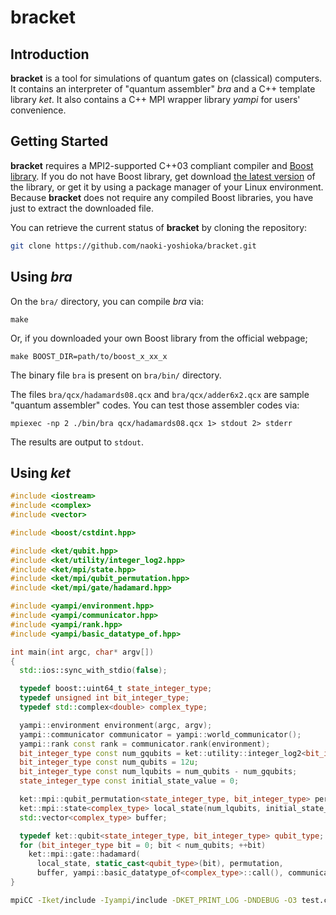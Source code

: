 # bracket

## Introduction

**bracket** is a tool for simulations of quantum gates on (classical) computers.
It contains an interpreter of "quantum assembler" *bra* and a C++ template library *ket*.
It also contains a C++ MPI wrapper library *yampi* for users' convenience.

## Getting Started

**bracket** requires a MPI2-supported C++03 compliant compiler and [Boost library](http://www.boost.org/).
If you do not have Boost library, get download [the latest version](http://www.boost.org/users/download/) of the library, or get it by using a package manager of your Linux environment.
Because **bracket** does not require any compiled Boost libraries, you have just to extract the downloaded file.

You can retrieve the current status of **bracket** by cloning the repository:

```bash
git clone https://github.com/naoki-yoshioka/bracket.git
```

## Using *bra*

On the `bra/` directory, you can compile *bra* via:

```
make
```

Or, if you downloaded your own Boost library from the official webpage;

```
make BOOST_DIR=path/to/boost_x_xx_x
```

The binary file `bra` is present on `bra/bin/` directory.

The files `bra/qcx/hadamards08.qcx` and `bra/qcx/adder6x2.qcx` are sample "quantum assembler" codes.
You can test those assembler codes via:

```
mpiexec -np 2 ./bin/bra qcx/hadamards08.qcx 1> stdout 2> stderr
```

The results are output to `stdout`.

## Using *ket*

```cpp:test.cpp
#include <iostream>
#include <complex>
#include <vector>

#include <boost/cstdint.hpp>

#include <ket/qubit.hpp>
#include <ket/utility/integer_log2.hpp>
#include <ket/mpi/state.hpp>
#include <ket/mpi/qubit_permutation.hpp>
#include <ket/mpi/gate/hadamard.hpp>

#include <yampi/environment.hpp>
#include <yampi/communicator.hpp>
#include <yampi/rank.hpp>
#include <yampi/basic_datatype_of.hpp>

int main(int argc, char* argv[])
{
  std::ios::sync_with_stdio(false);

  typedef boost::uint64_t state_integer_type;
  typedef unsigned int bit_integer_type;
  typedef std::complex<double> complex_type;

  yampi::environment environment(argc, argv);
  yampi::communicator communicator = yampi::world_communicator();
  yampi::rank const rank = communicator.rank(environment);
  bit_integer_type const num_gqubits = ket::utility::integer_log2<bit_integer_type>(communicator.size(environment));
  bit_integer_type const num_qubits = 12u;
  bit_integer_type const num_lqubits = num_qubits - num_gqubits;
  state_integer_type const initial_state_value = 0;

  ket::mpi::qubit_permutation<state_integer_type, bit_integer_type> permutation(num_qubits);
  ket::mpi::state<complex_type> local_state(num_lqubits, initial_state_value, permutation, communicator, environment);
  std::vector<complex_type> buffer;

  typedef ket::qubit<state_integer_type, bit_integer_type> qubit_type;
  for (bit_integer_type bit = 0; bit < num_qubits; ++bit)
    ket::mpi::gate::hadamard(
      local_state, static_cast<qubit_type>(bit), permutation,
      buffer, yampi::basic_datatype_of<complex_type>::call(), communicator, environment);
}
```

```bash
mpiCC -Iket/include -Iyampi/include -DKET_PRINT_LOG -DNDEBUG -O3 test.cpp
```

